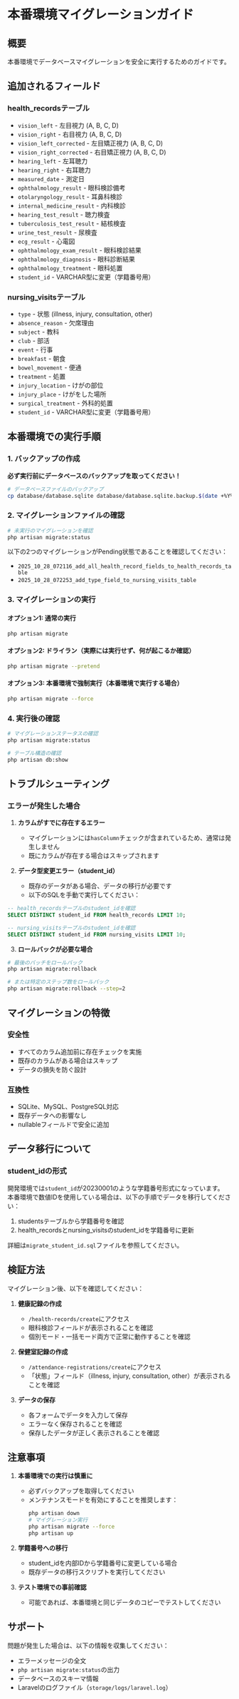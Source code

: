 # 本番環境マイグレーションガイド

## 概要
本番環境でデータベースマイグレーションを安全に実行するためのガイドです。

## 追加されるフィールド

### health_recordsテーブル
- `vision_left` - 左目視力 (A, B, C, D)
- `vision_right` - 右目視力 (A, B, C, D)
- `vision_left_corrected` - 左目矯正視力 (A, B, C, D)
- `vision_right_corrected` - 右目矯正視力 (A, B, C, D)
- `hearing_left` - 左耳聴力
- `hearing_right` - 右耳聴力
- `measured_date` - 測定日
- `ophthalmology_result` - 眼科検診備考
- `otolaryngology_result` - 耳鼻科検診
- `internal_medicine_result` - 内科検診
- `hearing_test_result` - 聴力検査
- `tuberculosis_test_result` - 結核検査
- `urine_test_result` - 尿検査
- `ecg_result` - 心電図
- `ophthalmology_exam_result` - 眼科検診結果
- `ophthalmology_diagnosis` - 眼科診断結果
- `ophthalmology_treatment` - 眼科処置
- `student_id` - VARCHAR型に変更（学籍番号用）

### nursing_visitsテーブル
- `type` - 状態 (illness, injury, consultation, other)
- `absence_reason` - 欠席理由
- `subject` - 教科
- `club` - 部活
- `event` - 行事
- `breakfast` - 朝食
- `bowel_movement` - 便通
- `treatment` - 処置
- `injury_location` - けがの部位
- `injury_place` - けがをした場所
- `surgical_treatment` - 外科的処置
- `student_id` - VARCHAR型に変更（学籍番号用）

## 本番環境での実行手順

### 1. バックアップの作成
**必ず実行前にデータベースのバックアップを取ってください！**

```bash
# データベースファイルのバックアップ
cp database/database.sqlite database/database.sqlite.backup.$(date +%Y%m%d_%H%M%S)
```

### 2. マイグレーションファイルの確認
```bash
# 未実行のマイグレーションを確認
php artisan migrate:status
```

以下の2つのマイグレーションがPending状態であることを確認してください：
- `2025_10_28_072116_add_all_health_record_fields_to_health_records_table`
- `2025_10_28_072253_add_type_field_to_nursing_visits_table`

### 3. マイグレーションの実行

#### オプション1: 通常の実行
```bash
php artisan migrate
```

#### オプション2: ドライラン（実際には実行せず、何が起こるか確認）
```bash
php artisan migrate --pretend
```

#### オプション3: 本番環境で強制実行（本番環境で実行する場合）
```bash
php artisan migrate --force
```

### 4. 実行後の確認
```bash
# マイグレーションステータスの確認
php artisan migrate:status

# テーブル構造の確認
php artisan db:show
```

## トラブルシューティング

### エラーが発生した場合

1. **カラムがすでに存在するエラー**
   - マイグレーションには`hasColumn`チェックが含まれているため、通常は発生しません
   - 既にカラムが存在する場合はスキップされます

2. **データ型変更エラー（student_id）**
   - 既存のデータがある場合、データの移行が必要です
   - 以下のSQLを手動で実行してください：

```sql
-- health_recordsテーブルのstudent_idを確認
SELECT DISTINCT student_id FROM health_records LIMIT 10;

-- nursing_visitsテーブルのstudent_idを確認
SELECT DISTINCT student_id FROM nursing_visits LIMIT 10;
```

3. **ロールバックが必要な場合**
```bash
# 最後のバッチをロールバック
php artisan migrate:rollback

# または特定のステップ数をロールバック
php artisan migrate:rollback --step=2
```

## マイグレーションの特徴

### 安全性
- すべてのカラム追加前に存在チェックを実施
- 既存のカラムがある場合はスキップ
- データの損失を防ぐ設計

### 互換性
- SQLite、MySQL、PostgreSQL対応
- 既存データへの影響なし
- nullableフィールドで安全に追加

## データ移行について

### student_idの形式
開発環境では`student_id`が20230001のような学籍番号形式になっています。
本番環境で数値IDを使用している場合は、以下の手順でデータを移行してください：

1. studentsテーブルから学籍番号を確認
2. health_recordsとnursing_visitsのstudent_idを学籍番号に更新

詳細は`migrate_student_id.sql`ファイルを参照してください。

## 検証方法

マイグレーション後、以下を確認してください：

1. **健康記録の作成**
   - `/health-records/create`にアクセス
   - 眼科検診フィールドが表示されることを確認
   - 個別モード・一括モード両方で正常に動作することを確認

2. **保健室記録の作成**
   - `/attendance-registrations/create`にアクセス
   - 「状態」フィールド（illness, injury, consultation, other）が表示されることを確認

3. **データの保存**
   - 各フォームでデータを入力して保存
   - エラーなく保存されることを確認
   - 保存したデータが正しく表示されることを確認

## 注意事項

1. **本番環境での実行は慎重に**
   - 必ずバックアップを取得してください
   - メンテナンスモードを有効にすることを推奨します：
     ```bash
     php artisan down
     # マイグレーション実行
     php artisan migrate --force
     php artisan up
     ```

2. **学籍番号への移行**
   - student_idを内部IDから学籍番号に変更している場合
   - 既存データの移行スクリプトを実行してください

3. **テスト環境での事前確認**
   - 可能であれば、本番環境と同じデータのコピーでテストしてください

## サポート

問題が発生した場合は、以下の情報を収集してください：
- エラーメッセージの全文
- `php artisan migrate:status`の出力
- データベースのスキーマ情報
- Laravelのログファイル（`storage/logs/laravel.log`）
